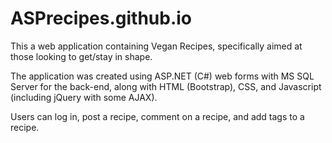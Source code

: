 # ASPrecipes.github.io

This a web application containing Vegan Recipes, specifically aimed at those looking to get/stay in shape.

The application was created using ASP.NET (C#) web forms with MS SQL Server for the back-end, along with HTML (Bootstrap), CSS, and Javascript (including jQuery with some AJAX).

Users can log in, post a recipe, comment on a recipe, and add tags to a recipe.
